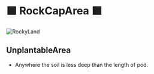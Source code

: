 # 🟩  <envi>RockCapArea</envi> 🟩

![RockyLand](/Environment/RockyLand.png)

## UnplantableArea

- Anywhere the soil is less deep than the length of pod.